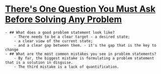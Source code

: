 # [There's One Question You Must Ask Before Solving Any Problem](https://www.inc.com/theodore-kinni/theres-one-question-you-must-ask-before-solving-any-problem-its-also-the-most-un.html)
	- ## What does a good problem statement look like?
		- There needs to be a clear target - a desired state;
		- a clear view of the current state;
		- and a clear gap between them. - it's the gap that is the key to change
	- ## What are the most common mistakes you see in problem statements?
		- By far, the biggest mistake is formulating a problem statement that is a solution in disguise.
		- The third mistake is a lack of quantification.